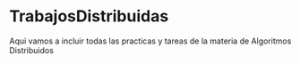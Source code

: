 # TrabajosDistribuidas
Aqui vamos a incluir todas las practicas y tareas de la materia de Algoritmos Distribuidos
